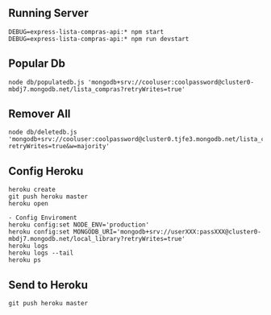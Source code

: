 ## Running Server
    DEBUG=express-lista-compras-api:* npm start
    DEBUG=express-lista-compras-api:* npm run devstart

## Popular Db
    node db/populatedb.js 'mongodb+srv://cooluser:coolpassword@cluster0-mbdj7.mongodb.net/lista_compras?retryWrites=true'

## Remover All
    node db/deletedb.js 'mongodb+srv://cooluser:coolpassword@cluster0.tjfe3.mongodb.net/lista_compras?retryWrites=true&w=majority'

## Config Heroku
    heroku create
    git push heroku master
    heroku open

    - Config Enviroment 
    heroku config:set NODE_ENV='production'
    heroku config:set MONGODB_URI='mongodb+srv://userXXX:passXXX@cluster0-mbdj7.mongodb.net/local_library?retryWrites=true'
    heroku logs
    heroku logs --tail
    heroku ps
    
## Send to Heroku
    git push heroku master